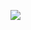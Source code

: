 ![](https://encrypted-tbn0.gstatic.com/images?q=tbn:ANd9GcQ7cLMEqNoXvj7Bcch3ZT-sppkjXRmi-R-tQQ&usqp=CAU)
